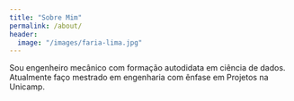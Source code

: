 ```yaml
---
title: "Sobre Mim"
permalink: /about/
header:
  image: "/images/faria-lima.jpg"
---
```


Sou engenheiro mecânico com formação autodidata em ciência de dados. Atualmente
faço mestrado em engenharia com ênfase em Projetos na Unicamp.
